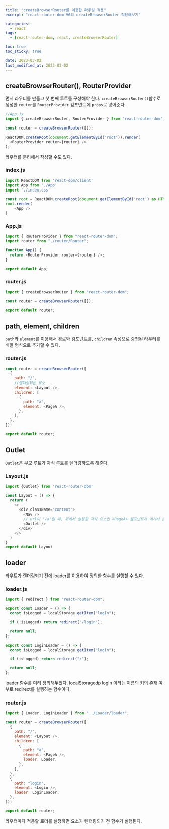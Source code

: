 ```yaml
---
title: "createBrowserRouter를 이용한 라우팅 적용"
excerpt: "react-router-dom V6의 createBrowserRouter 적용해보기"

categories:
  - react
tags:
  - [react-router-dom, react, createBrowserRouter]

toc: true
toc_sticky: true

date: 2023-03-02
last_modified_at: 2023-03-02
---
```


## createBrowserRouter(), RouterProvider

먼저 라우터를 만들고 첫 번째 루트를 구성해야 한다. `createBrowserRouter()`함수로 생성한 `router`를 `RouterProvider` 컴포넌트에 `props`로 넣어준다.

```javascript
//App.js
import { createBrowserRouter, RouterProvider } from "react-router-dom";

const router = createBrowserRouter([]);

ReactDOM.createRoot(document.getElementById("root")).render(
  <RouterProvider router={router} />
);
```

라우터를 분리해서 작성할 수도 있다.

### index.js

```javascript
import ReactDOM from 'react-dom/client'
import App from './App'
import './index.css'

const root = ReactDOM.createRoot(document.getElementById('root') as HTMLElement)
root.render(
    <App />
)
```

### App.js

```javascript
import { RouterProvider } from "react-router-dom";
import router from "./router/Router";

function App() {
  return <RouterProvider router={router} />;
}

export default App;
```

### router.js

```javascript
import { createBrowserRouter } from "react-router-dom";

const router = createBrowserRouter([]);

export default router;
```

## path, element, children

`path`와 `element`를 이용해서 경로와 컴포넌트를, `children` 속성으로 중첩된 라우터를 배열 형식으로 추가할 수 있다.

### router.js

```javascript
const router = createBrowserRouter([
  {
    path: "/",
    //렌더링되는 요소
    element: <Layout />,
    children: [
      {
        path: "a",
        element: <PageA />,
      },
    ],
  },
]);

export default router;
```

## Outlet

`Outlet`은 부모 루트가 자식 루트를 렌더링하도록 해준다.

### Layout.js

```javascript
import {Outlet} from 'react-router-dom'

const Layout = () => {
  return (
    <>
      <div className="content">
        <Nav />
        // url이 '/a'일 때, 위에서 설정한 자식 요소인 <PageA> 컴포넌트가 여기서 출력된다.
        <Outlet />
      </div>
    </>
  )
}
export default Layout
```

## loader

라우트가 렌더링되기 전에 loader를 이용하여 정의한 함수를 실행할 수 있다.

### loader.js

```javascript
import { redirect } from "react-router-dom";

export const Loader = () => {
  const isLogged = localStorage.getItem("logIn");

  if (!isLogged) return redirect("/login");

  return null;
};

export const LoginLoader = () => {
  const isLogged = localStorage.getItem("logIn");

  if (isLogged) return redirect("/");

  return null;
};
```

loader 함수를 미리 정의해두었다. localStoragedp logIn 이라는 이름의 키의 존재 여부로 redirect를 실행하는 함수이다.

### router.js

```javascript
import { Loader, LoginLoader } from "../Loader/loader";

const router = createBrowserRouter([
  {
    path: "/",
    element: <Layout />,
    children: [
      {
        path: "a",
        element: <PageA />,
        loader: Loader,
      },
    ],
  },
  {
    path: "login",
    element: <Login />,
    loader: LoginLoader,
  },
]);

export default router;
```

라우터마다 적용할 로더를 설정하면 요소가 렌더링되기 전 함수가 실행된다.
